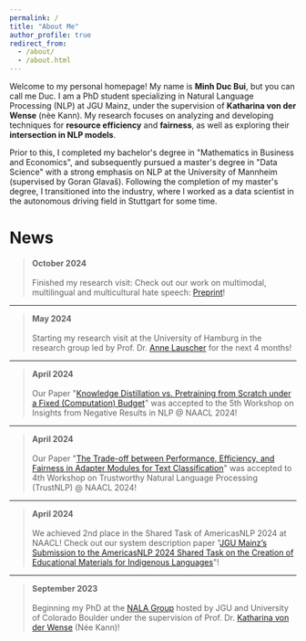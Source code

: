 ```yaml
---
permalink: /
title: "About Me"
author_profile: true
redirect_from: 
  - /about/
  - /about.html
---
```


Welcome to my personal homepage! My name is **Minh Duc Bui**, but you can call me Duc. I am a PhD student specializing in Natural Language Processing (NLP) at JGU Mainz, under the supervision of **Katharina von der Wense** (nèe Kann). My research focuses on analyzing and developing techniques for **resource efficiency** and **fairness**, as well as exploring their **intersection in NLP models**.

Prior to this, I completed my bachelor's degree in "Mathematics in Business and Economics", and subsequently pursued a master's degree in "Data Science" with a strong emphasis on NLP at the University of Mannheim (supervised by Goran Glavaš). Following the completion of my master's degree, I transitioned into the industry, where I worked as a data scientist in the autonomous driving field in Stuttgart for some time.

News
======


> **October 2024**<br><br>Finished my research visit: Check out our work on multimodal, multilingual and multicultural hate speech: [Preprint](https://arxiv.org/abs/2411.03888)!

---

> **May 2024**<br><br>Starting my research visit at the University of Hamburg in the research group led by Prof. Dr. [Anne Lauscher](https://anne-lauscher.de) for the next 4 months!

---

> **April 2024**<br><br>Our Paper "[Knowledge Distillation vs. Pretraining from Scratch under a Fixed (Computation) Budget](https://aclanthology.org/2024.insights-1.6/)" was accepted to the 5th Workshop on Insights from Negative Results in NLP @ NAACL 2024!

---

> **April 2024**<br><br>Our Paper "[The Trade-off between Performance, Efficiency, and Fairness in Adapter Modules for Text Classification](https://aclanthology.org/2024.trustnlp-1.4/)" was accepted to  4th Workshop on Trustworthy Natural Language Processing (TrustNLP) @ NAACL 2024!

---

> **April 2024**<br><br>We achieved 2nd place in the Shared Task of AmericasNLP 2024 at NAACL! Check out our system description paper "[JGU Mainz’s Submission to the AmericasNLP 2024 Shared Task on the Creation of Educational Materials for Indigenous Languages](https://aclanthology.org/2024.americasnlp-1.23/)"!

---

> **September 2023**<br><br>Beginning my PhD at the [NALA Group](https://nala-cub.github.io) hosted by JGU and University of Colorado Boulder under the supervision of Prof. Dr. [Katharina von der Wense](https://scholar.google.de/citations?user=3XF5bqEAAAAJ&hl=en) (Née Kann)!

